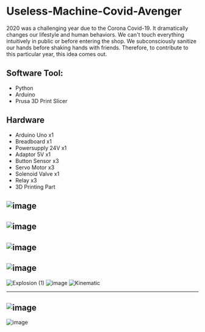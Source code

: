 # Useless-Machine-Covid-Avenger
2020 was a challenging year due to the Corona Covid-19. It dramatically changes our lifestyle and human behaviors. We can't touch everything intuitively in public or before entering the shop. We subconsciously sanitize our hands before shaking hands with friends. Therefore, to contribute to this particular year, this idea comes out.
## Software Tool: 
- Python
- Arduino 
- Prusa 3D Print Slicer

## Hardware
- Arduino Uno x1
- Breadboard x1
- Powersupply 24V x1
- Adaptor 5V x1
- Button Sensor x3
- Servo Motor x3
- Solenoid Valve x1
- Relay x3
- 3D Printing Part


![image](https://user-images.githubusercontent.com/65818525/131314900-d4615d26-acfd-4686-8262-f84dd825f5f1.png)
---
![image](https://user-images.githubusercontent.com/65818525/131315070-cd2b3393-fcda-4abc-aaae-5270c74b59e0.png)
---
![image](https://user-images.githubusercontent.com/65818525/131315116-9c215fe6-7c36-47de-a959-4d5385d4616d.png)
---
![image](https://user-images.githubusercontent.com/65818525/131315143-66cc6862-a089-4fed-8f52-aaf96993253a.png)
---
![Explosion (1)](https://user-images.githubusercontent.com/65818525/131320547-bae617a5-193d-43ec-87a2-1bff1b13f673.gif) 
![image](https://user-images.githubusercontent.com/65818525/131320869-963ab403-87b4-4f3c-92dc-fd6a07be3916.png) ![Kinematic](https://user-images.githubusercontent.com/65818525/131320649-5fe20844-17af-4eb6-b684-cf9422777fc1.gif)


---
![image](https://user-images.githubusercontent.com/65818525/131315182-f0a29d55-1e32-49b0-a1ac-9cff369bed4e.png)
---
![image](https://user-images.githubusercontent.com/65818525/131315224-4b42ae79-31a0-416c-801d-81570f08a60f.png)

